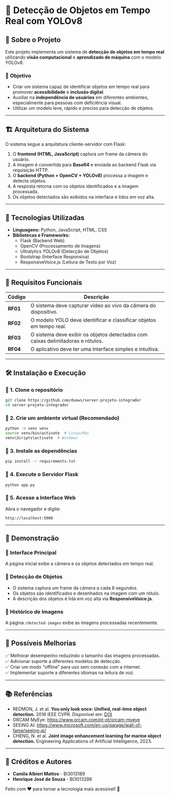 # 📌 Detecção de Objetos em Tempo Real com YOLOv8

## 📖 Sobre o Projeto
Este projeto implementa um sistema de **detecção de objetos em tempo real** utilizando **visão computacional** e **aprendizado de máquina** com o modelo YOLOv8.

### 🎯 **Objetivo**
- Criar um sistema capaz de identificar objetos em tempo real para promover **acessibilidade** e **inclusão digital**.
- Auxiliar na **independência de usuários** em diferentes ambientes, especialmente para pessoas com deficiência visual.
- Utilizar um modelo leve, rápido e preciso para detecção de objetos.

---

## 🏗 **Arquitetura do Sistema**
O sistema segue a arquitetura cliente-servidor com Flask:
1. O **frontend (HTML, JavaScript)** captura um frame da câmera do usuário.
2. A imagem é convertida para **Base64** e enviada ao backend Flask via requisição HTTP.
3. O **backend (Python + OpenCV + YOLOv8)** processa a imagem e detecta objetos.
4. A resposta retorna com os objetos identificados e a imagem processada.
5. Os objetos detectados são exibidos na interface e lidos em voz alta.

---

## 🚀 **Tecnologias Utilizadas**

- **Linguagens:** Python, JavaScript, HTML, CSS
- **Bibliotecas e Frameworks:**
  - Flask (Backend Web)
  - OpenCV (Processamento de Imagens)
  - Ultralytics YOLOv8 (Detecção de Objetos)
  - Bootstrap (Interface Responsiva)
  - ResponsiveVoice.js (Leitura de Texto por Voz)

---

## 📌 **Requisitos Funcionais**

| Código | Descrição |
|---------|-------------|
| **RF01** | O sistema deve capturar vídeo ao vivo da câmera do dispositivo. |
| **RF02** | O modelo YOLO deve identificar e classificar objetos em tempo real. |
| **RF03** | O sistema deve exibir os objetos detectados com caixas delimitadoras e rótulos. |
| **RF04** | O aplicativo deve ter uma interface simples e intuitiva. |

---

## 🛠 **Instalação e Execução**

### 🔹 **1. Clone o repositório**
```bash
git clone https://github.com/duows/server-projeto-integrador
cd server-projeto-integrador
```

### 🔹 **2. Crie um ambiente virtual (Recomendado)**
```bash
python -m venv venv
source venv/bin/activate  # Linux/Mac
venv\Scripts\activate  # Windows
```

### 🔹 **3. Instale as dependências**
```bash
pip install -r requirements.txt
```

### 🔹 **4. Execute o Servidor Flask**
```bash
python app.py
```

### 🔹 **5. Acesse a Interface Web**
Abra o navegador e digite:
```
http://localhost:5000
```

---

## 🎥 **Demonstração**

### 📌 **Interface Principal**
A página inicial exibe a câmera e os objetos detectados em tempo real.

### 📌 **Detecção de Objetos**
- O sistema captura um frame da câmera a cada 8 segundos.
- Os objetos são identificados e desenhados na imagem com um rótulo.
- A descrição dos objetos é lida em voz alta via **ResponsiveVoice.js**.

### 📌 **Histórico de Imagens**
A página `/detected-images` exibe as imagens processadas recentemente.

---

## 🚀 **Possíveis Melhorias**
✅ Melhorar desempenho reduzindo o tamanho das imagens processadas.  
✅ Adicionar suporte a diferentes modelos de detecção.  
✅ Criar um modo "offline" para uso sem conexão com a internet.  
✅ Implementar suporte a diferentes idiomas na leitura de voz.  

---

## 📚 **Referências**
- REDMON, J. et al. **You only look once: Unified, real-time object detection.** 2016 IEEE CVPR. Disponível em: [DOI](https://doi.ieeecomputersociety.org/10.1109/CVPR.2016.91)
- ORCAM MyEye: <https://www.orcam.com/pt-pt/orcam-myeye>
- SEEING AI: <https://www.microsoft.com/en-us/garage/wall-of-fame/seeing-ai/>
- CHENG, N. et al. **Joint image enhancement learning for marine object detection.** Engineering Applications of Artificial Intelligence, 2023.

---

## 🤝 **Créditos e Autores**
- **Camila Albieri Mattos** - BI3013189
- **Henrique José de Souza** - BI3013286

Feito com ❤️ para tornar a tecnologia mais acessível! 🚀
